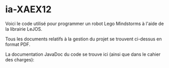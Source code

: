 # ia-XAEX12
 
Voici le code utilisé pour programmer un robot Lego Mindstorms à l'aide de la librairie LeJOS.

Tous les documents relatifs à la gestion du projet se trouvent ci-dessus en format PDF.

La documentation JavaDoc du code se trouve ici (ainsi que dans le cahier des charges):
